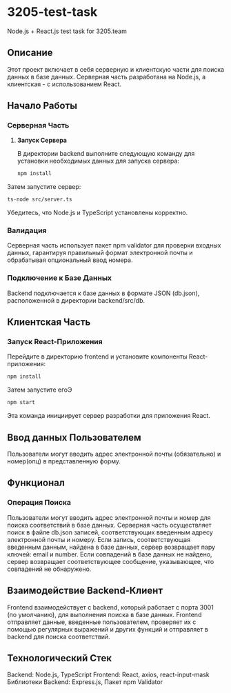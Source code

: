 # 3205-test-task
Node.js + React.js test task for 3205.team

## Описание

Этот проект включает в себя серверную и клиентскую части для поиска данных в базе данных. Серверная часть разработана на Node.js, а клиентская - с использованием React.

## Начало Работы

### Серверная Часть

1. **Запуск Сервера**

   В директории backend выполните следующую команду для установки необходимых данных для запуска сервера:
      ```bash
   npm install
   ```
Затем запустите сервер:
   ```bash
   ts-node src/server.ts
   ```
   
Убедитесь, что Node.js и TypeScript установлены корректно.

### Валидация

Серверная часть использует пакет npm validator для проверки входных данных, гарантируя правильный формат электронной почты и обрабатывая опциональный ввод номера.

### Подключение к Базе Данных

Backend подключается к базе данных в формате JSON (db.json), расположенной в директории backend/src/db.

## Клиентская Часть
### Запуск React-Приложения

Перейдите в директорию frontend и установите компоненты React-приложения:
  ```bash
npm install
```

Затем запустите егоЭ
  ```bash
npm start
```
Эта команда инициирует сервер разработки для приложения React.

## Ввод данных Пользователем

Пользователи могут вводить адрес электронной почты (обязательно) и номер(опц) в представленную форму. 

## Функционал
### Операция Поиска

Пользователи могут вводить адрес электронной почты и номер для поиска соответствий в базе данных.
Серверная часть осуществляет поиск в файле db.json записей, соответствующих введенным адресу электронной почты и номеру.
Если запись, соответствующая введенным данным, найдена в базе данных, сервер возвращает пару ключей: email и number.
Если совпадений в базе данных не найдено, сервер возвращает соответствующее сообщение, указывающее, что совпадений не обнаружено.

## Взаимодействие Backend-Клиент

Frontend взаимодействует с backend, который работает с порта 3001 (по умолчанию), для выполнения поиска в базе данных.
Frontend отправляет данные, введенные пользователем, проверяет их с помощью регулярных выражений и других функций и отправляет в backend для поиска соответствий.
## Технологический Стек
Backend: Node.js, TypeScript
Frontend: React, axios, react-input-mask
Библиотеки Backend: Express.js, Пакет npm Validator

